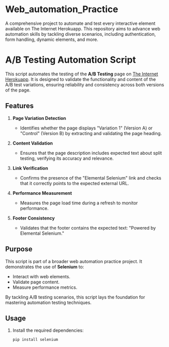 # Web_automation_Practice
A comprehensive project to automate and test every interactive element available on The Internet Herokuapp. This repository aims to advance web automation skills by tackling diverse scenarios, including authentication, form handling, dynamic elements, and more.

# A/B Testing Automation Script

This script automates the testing of the **A/B Testing** page on [The Internet Herokuapp](https://the-internet.herokuapp.com/abtest). It is designed to validate the functionality and content of the A/B test variations, ensuring reliability and consistency across both versions of the page.

## Features

1. **Page Variation Detection**
   - Identifies whether the page displays "Variation 1" (Version A) or "Control" (Version B) by extracting and validating the page heading.

2. **Content Validation**
   - Ensures that the page description includes expected text about split testing, verifying its accuracy and relevance.

3. **Link Verification**
   - Confirms the presence of the "Elemental Selenium" link and checks that it correctly points to the expected external URL.

4. **Performance Measurement**
   - Measures the page load time during a refresh to monitor performance.

5. **Footer Consistency**
   - Validates that the footer contains the expected text: "Powered by Elemental Selenium."

## Purpose
This script is part of a broader web automation practice project. It demonstrates the use of **Selenium** to:
- Interact with web elements.
- Validate page content.
- Measure performance metrics.

By tackling A/B testing scenarios, this script lays the foundation for mastering automation testing techniques.

## Usage
1. Install the required dependencies:
   ```bash
   pip install selenium
